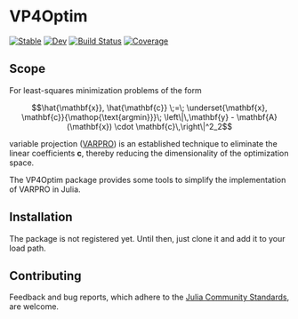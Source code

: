 # VP4Optim

[![Stable](https://img.shields.io/badge/docs-stable-blue.svg)](https://cganter.github.io/VP4Optim.jl/stable/)
[![Dev](https://img.shields.io/badge/docs-dev-blue.svg)](https://cganter.github.io/VP4Optim.jl/dev/)
[![Build Status](https://github.com/cganter/VP4Optim.jl/actions/workflows/CI.yml/badge.svg?branch=main)](https://github.com/cganter/VP4Optim.jl/actions/workflows/CI.yml?query=branch%3Amain)
[![Coverage](https://codecov.io/gh/cganter/VP4Optim.jl/branch/main/graph/badge.svg)](https://codecov.io/gh/cganter/VP4Optim.jl)

## Scope

For least-squares minimization problems of the form
```math
\hat{\mathbf{x}}, \hat{\mathbf{c}} \;=\;
\underset{\mathbf{x}, \mathbf{c}}{\mathop{\text{argmin}}}\;
\left\|\,\mathbf{y} - \mathbf{A}(\mathbf{x}) \cdot \mathbf{c}\,\right\|^2_2
```
variable projection ([VARPRO](https://doi.org/10.1137/0710036)) is an established technique to eliminate 
the linear coefficients $\mathbf{c}$, thereby reducing the dimensionality of the optimization space.

The VP4Optim package provides some tools to simplify the implementation of VARPRO in Julia.

## Installation

The package is not registered yet. Until then, just clone it and add it to your load path.

## Contributing

Feedback and bug reports, which adhere to the 
[Julia Community Standards](https://julialang.org/community/standards/), are welcome.


